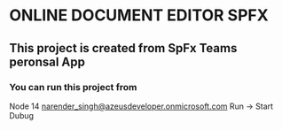 # ONLINE DOCUMENT EDITOR SPFX

## This project is created from SpFx Teams peronsal App

### You can run this project from
Node 14
narender_singh@azeusdeveloper.onmicrosoft.com
Run -> Start Dubug